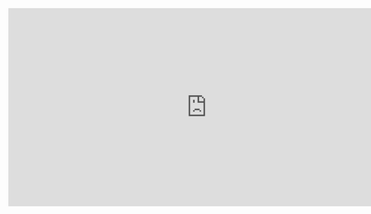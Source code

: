 <iframe scrolling="no" title="" src="https://www.geogebra.org/material/iframe/id/dMCZ2Z76/width/800/height/400/border/888888/smb/false/stb/false/stbh/false/ai/false/asb/false/sri/false/rc/false/ld/false/sdz/false/ctl/false" width="800px" height="400px" style="border:0px;"> </iframe>